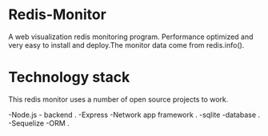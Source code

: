 # Redis-Monitor

A web visualization redis monitoring program. Performance optimized and very easy to install and deploy.The monitor data come from redis.info().

# Technology stack

This redis monitor uses a number of open source projects to work.

-Node.js - backend .
-Express -Network app framework .
-sqlite -database .
-Sequelize -ORM .
